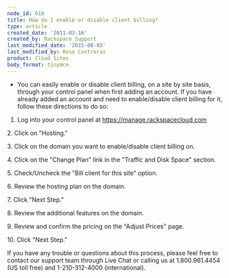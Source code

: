```yaml
---
node_id: 618
title: How do I enable or disable client billing?
type: article
created_date: '2011-03-16'
created_by: Rackspace Support
last_modified_date: '2015-08-03'
last_modified_by: Rose Contreras
product: Cloud Sites
body_format: tinymce
---
```


-   You can easily enable or disable client billing, on a site by site
    basis, through your control panel when first adding an account. If
    you have already added an account and need to enable/disable client
    billing for it, follow these directions to do so:


1. Log into your control panel at
<a href="https://manage.rackspacecloud.com" class="uri" class="external free" title="https://manage.rackspacecloud.com">https://manage.rackspacecloud.com</a>

2\. Click on "Hosting."

3\. Click on the domain you want to enable/disable client billing on.

4\. Click on the "Change Plan" link in the "Traffic and Disk Space"
section.

5\. Check/Uncheck the "Bill client for this site" option.

6\. Review the hosting plan on the domain.

7\. Click "Next Step."

8\. Review the additional features on the domain.

9\. Review and confirm the pricing on the "Adjust Prices" page.

10\. Click "Next Step."


If you have any trouble or questions about this process, please feel
free to contact our support team through Live Chat or calling us at
1.800.961.4454 (US toll free) and 1-210-312-4000 (international).

